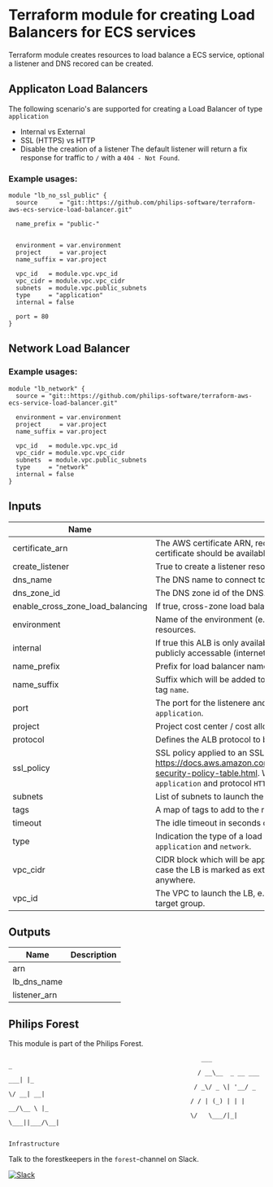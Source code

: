# Terraform module for creating Load Balancers for ECS services

Terraform module creates resources to load balance a ECS service, optional a listener and DNS recored can be created.


## Applicaton Load Balancers

The following scenario's are supported for creating a Load Balancer of type `application`
- Internal vs External
- SSL (HTTPS) vs HTTP
- Disable the creation of a listener
The default listener will return a fix response for traffic to `/` with a `404 - Not Found`.

### Example usages:
```
module "lb_no_ssl_public" {
  source      = "git::https://github.com/philips-software/terraform-aws-ecs-service-load-balancer.git"
  
  name_prefix = "public-"
  

  environment = var.environment
  project     = var.project
  name_suffix = var.project

  vpc_id   = module.vpc.vpc_id
  vpc_cidr = module.vpc.vpc_cidr
  subnets  = module.vpc.public_subnets
  type     = "application"
  internal = false

  port = 80
}
```

## Network Load Balancer


### Example usages:
```
module "lb_network" {
  source = "git::https://github.com/philips-software/terraform-aws-ecs-service-load-balancer.git"

  environment = var.environment
  project     = var.project
  name_suffix = var.project

  vpc_id   = module.vpc.vpc_id
  vpc_cidr = module.vpc.vpc_cidr
  subnets  = module.vpc.public_subnets
  type     = "network"
  internal = false
}
```

## Inputs

| Name | Description | Type | Default | Required |
|------|-------------|:----:|:-----:|:-----:|
| certificate\_arn | The AWS certificate ARN, required for an ALB via HTTPS. The certificate should be available in the same zone. | string | `""` | no |
| create\_listener | True to create a listener resource. Only for type `application` | bool | `"true"` | no |
| dns\_name | The DNS name to connect to the load balancer if. | string | `""` | no |
| dns\_zone\_id | The DNS zone id of the DNS. | string | `""` | no |
| enable\_cross\_zone\_load\_balancing | If true, cross-zone load balancing of the load balancer will be enabled | bool | `"false"` | no |
| environment | Name of the environment (e.g. project-dev); will be prefixed to all resources. | string | n/a | yes |
| internal | If true this ALB is only available within the VPC, default (true) is publicly accessable (internetfacing). | bool | `"true"` | no |
| name\_prefix | Prefix for load balancer name, | string | `"lb-tf-"` | no |
| name\_suffix | Suffix which will be added to the name of resources and part of the tag `name`. | string | n/a | yes |
| port | The port for the listenere and ingress traffic, only applies for type `application`. | string | `""` | no |
| project | Project cost center / cost allocation. | string | n/a | yes |
| protocol | Defines the ALB protocol to be used. | string | `""` | no |
| ssl\_policy | SSL policy applied to an SSL enabled LB, see https://docs.aws.amazon.com/elasticloadbalancing/latest/classic/elb-security-policy-table.html. Will only be applied for the type `application` and protocol `HTTPS` | string | `"ELBSecurityPolicy-TLS-1-2-2017-01"` | no |
| subnets | List of subnets to launch the LB. | list(string) | n/a | yes |
| tags | A map of tags to add to the resources | map(string) | `<map>` | no |
| timeout | The idle timeout in seconds of the ALB | number | `"60"` | no |
| type | Indication the type of a load balancer, possible values are: `application` and `network`. | string | `"application"` | no |
| vpc\_cidr | CIDR block which will be applied to the sceurity group of the LB. In case the LB is marked as exteral the ingress rule allows traffic from anywhere. | string | `""` | no |
| vpc\_id | The VPC to launch the LB, e.g. needed for the security group and target group. | string | `""` | no |

## Outputs

| Name | Description |
|------|-------------|
| arn |  |
| lb\_dns\_name |  |
| listener\_arn |  |

## Philips Forest

This module is part of the Philips Forest.

```
                                                     ___                   _
                                                    / __\__  _ __ ___  ___| |_
                                                   / _\/ _ \| '__/ _ \/ __| __|
                                                  / / | (_) | | |  __/\__ \ |_
                                                  \/   \___/|_|  \___||___/\__|  

                                                                 Infrastructure
```

Talk to the forestkeepers in the `forest`-channel on Slack.

[![Slack](https://philips-software-slackin.now.sh/badge.svg)](https://philips-software-slackin.now.sh)
